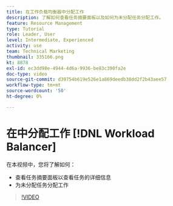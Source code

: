 ```yaml
---
title: 在工作负载均衡器中分配工作
description: 了解如何查看任务摘要面板以及如何为未分配任务分配工作。
feature: Resource Management
type: Tutorial
role: Leader, User
level: Intermediate, Experienced
activity: use
team: Technical Marketing
thumbnail: 335166.png
kt: 8878
exl-id: ec3dd98e-4944-4d6a-9936-be83c390fa2e
doc-type: video
source-git-commit: d39754b619e526e1a869deedb38dd2f2b43aee57
workflow-type: tm+mt
source-wordcount: '50'
ht-degree: 0%

---
```


# 在中分配工作 [!DNL Workload Balancer]

在本视频中，您将了解如何：

* 查看任务摘要面板以查看任务的详细信息
* 为未分配任务分配工作


>[!VIDEO](https://video.tv.adobe.com/v/335166/?quality=12)
